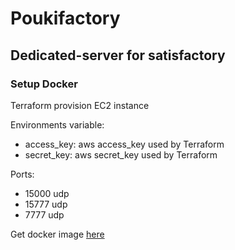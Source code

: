 # Poukifactory

## Dedicated-server for satisfactory

### Setup Docker

Terraform provision EC2 instance

Environments variable:

- access_key: aws access_key used by Terraform
- secret_key: aws secret_key used by Terraform

Ports:

- 15000 udp
- 15777 udp
- 7777 udp

Get docker image [here](https://hub.docker.com/r/pouki/satisfactory)
